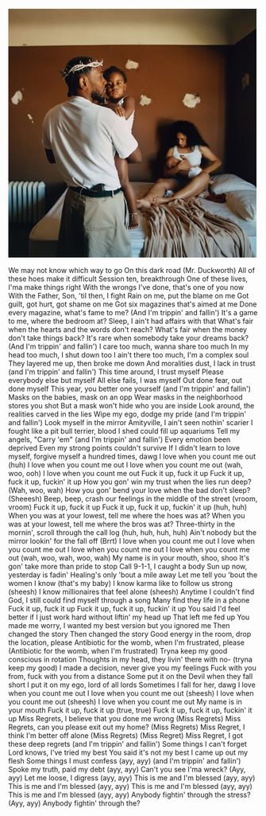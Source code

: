 ![Repo Files](Mrmoral)





We may not know which way to go
On this dark road
(Mr. Duckworth)
All of these hoes make it difficult
Session ten, breakthrough
One of these lives, I'ma make things right
With the wrongs I've done, that's one of you now
With the Father, Son, 'til then, I fight
Rain on me, put the blame on me
Got guilt, got hurt, got shame on me
Got six magazines that's aimed at me
Done every magazine, what's fame to me? (And I'm trippin' and fallin')
It's a game to me, where the bedroom at?
Sleep, I ain't had affairs with that
What's fair when the hearts and the words don't reach?
What's fair when the money don't take things back?
It's rare when somebody take your dreams back? (And I'm trippin' and fallin')
I care too much, wanna share too much
In my head too much, I shut down too
I ain't there too much, I'm a complex soul
They layered me up, then broke me down
And moralities dust, I lack in trust (and I'm trippin' and fallin')
This time around, I trust myself
Please everybody else but myself
All else fails, I was myself
Out done fear, out done myself
This year, you better one yourself (and I'm trippin' and fallin')
Masks on the babies, mask on an opp
Wear masks in the neighborhood stores you shot
But a mask won't hide who you are inside
Look around, the realities carved in the lies
Wipe my ego, dodge my pride (and I'm trippin' and fallin')
Look myself in the mirror
Amityville, I ain't seen nothin' scarier
I fought like a pit bull terrier, blood I shed could fill up aquariums
Tell my angels, "Carry 'em" (and I'm trippin' and fallin')
Every emotion been deprived
Even my strong points couldn't survive
If I didn't learn to love myself, forgive myself a hundred times, dawg
I love when you count me out (huh)
I love when you count me out
I love when you count me out (wah, woo, ooh)
I love when you count me out
Fuck it up, fuck it up
Fuck it up, fuck it up, fuckin' it up
How you gon' win my trust when the lies run deep? (Wah, woo, wah)
How you gon' bend your love when the bad don't sleep? (Sheeesh)
Beep, beep, crash our feelings in the middle of the street (vroom, vroom)
Fuck it up, fuck it up
Fuck it up, fuck it up, fuckin' it up (huh, huh)
When you was at your lowest, tell me where the hoes was at?
When you was at your lowest, tell me where the bros was at?
Three-thirty in the mornin', scroll through the call log (huh, huh, huh, huh)
Ain't nobody but the mirror lookin' for the fall off (Brrt)
I love when you count me out
I love when you count me out
I love when you count me out
I love when you count me out (wah, woo, wah, woo, wah)
My name is in your mouth, shoo, shoo
It's gon' take more than pride to stop
Call 9-1-1, I caught a body
Sun up now, yesterday is fadin'
Healing's only 'bout a mile away
Let me tell you 'bout the women I know (that's my baby)
I know karma like to follow us strong (sheesh)
I know millionaires that feel alone (sheesh)
Anytime I couldn't find God, I still could find myself through a song
Many find they life in a phone
Fuck it up, fuck it up
Fuck it up, fuck it up, fuckin' it up
You said I'd feel better if I just work hard without liftin' my head up
That left me fed up
You made me worry, I wanted my best version but you ignored me
Then changed the story
Then changed the story
Good energy in the room, drop the location, please
Antibiotic for the womb, when I'm frustrated, please
(Antibiotic for the womb, when I'm frustrated)
Tryna keep my good conscious in rotation
Thoughts in my head, they livin' there with no- (tryna keep my good)
I made a decision, never give you my feelings
Fuck with you from, fuck with you from a distance
Some put it on the Devil when they fall short
I put it on my ego, lord of all lords
Sometimes I fall for her, dawg
I love when you count me out
I love when you count me out (sheesh)
I love when you count me out (sheesh)
I love when you count me out
My name is in your mouth
Fuck it up, fuck it up (true, true)
Fuck it up, fuck it up, fuckin' it up
Miss Regrets, I believe that you done me wrong (Miss Regrets)
Miss Regrets, can you please exit out my home? (Miss Regrets)
Miss Regret, I think I'm better off alone (Miss Regrets)
(Miss Regret)
Miss Regret, I got these deep regrets (and I'm trippin' and fallin')
Some things I can't forget
Lord knows, I've tried my best
You said it's not my best
I came up out my flesh
Some things I must confess (ayy, ayy) (and I'm trippin' and fallin')
Spoke my truth, paid my debt (ayy, ayy)
Can't you see I'ma wreck? (Ayy, ayy)
Let me loose, I digress (ayy, ayy)
This is me and I'm blessed (ayy, ayy)
This is me and I'm blessed (ayy, ayy)
This is me and I'm blessed (ayy, ayy)
This is me and I'm blessed (ayy, ayy)
Anybody fightin' through the stress? (Ayy, ayy)
Anybody fightin' through the?

